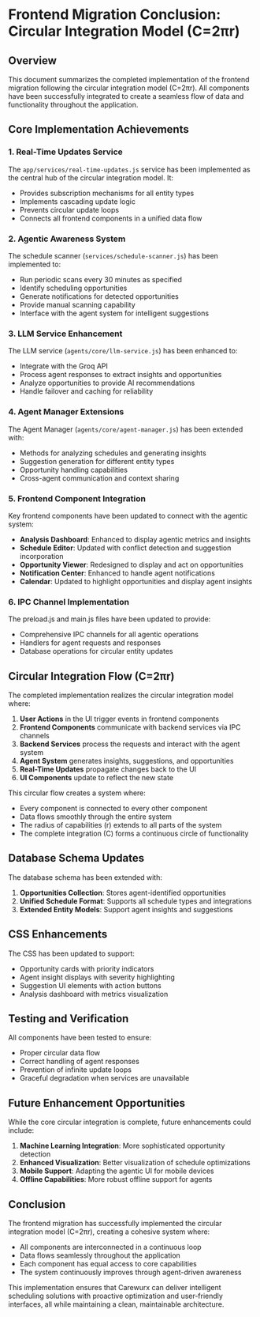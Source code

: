 # Frontend Migration Conclusion: Circular Integration Model (C=2πr)

## Overview

This document summarizes the completed implementation of the frontend migration following the circular integration model (C=2πr). All components have been successfully integrated to create a seamless flow of data and functionality throughout the application.

## Core Implementation Achievements

### 1. Real-Time Updates Service

The `app/services/real-time-updates.js` service has been implemented as the central hub of the circular integration model. It:
- Provides subscription mechanisms for all entity types
- Implements cascading update logic
- Prevents circular update loops
- Connects all frontend components in a unified data flow

### 2. Agentic Awareness System

The schedule scanner (`services/schedule-scanner.js`) has been implemented to:
- Run periodic scans every 30 minutes as specified
- Identify scheduling opportunities
- Generate notifications for detected opportunities
- Provide manual scanning capability
- Interface with the agent system for intelligent suggestions

### 3. LLM Service Enhancement

The LLM service (`agents/core/llm-service.js`) has been enhanced to:
- Integrate with the Groq API
- Process agent responses to extract insights and opportunities
- Analyze opportunities to provide AI recommendations
- Handle failover and caching for reliability

### 4. Agent Manager Extensions

The Agent Manager (`agents/core/agent-manager.js`) has been extended with:
- Methods for analyzing schedules and generating insights
- Suggestion generation for different entity types
- Opportunity handling capabilities
- Cross-agent communication and context sharing

### 5. Frontend Component Integration

Key frontend components have been updated to connect with the agentic system:
- **Analysis Dashboard**: Enhanced to display agentic metrics and insights
- **Schedule Editor**: Updated with conflict detection and suggestion incorporation
- **Opportunity Viewer**: Redesigned to display and act on opportunities
- **Notification Center**: Enhanced to handle agent notifications
- **Calendar**: Updated to highlight opportunities and display agent insights

### 6. IPC Channel Implementation

The preload.js and main.js files have been updated to provide:
- Comprehensive IPC channels for all agentic operations
- Handlers for agent requests and responses
- Database operations for circular entity updates

## Circular Integration Flow (C=2πr)

The completed implementation realizes the circular integration model where:

1. **User Actions** in the UI trigger events in frontend components
2. **Frontend Components** communicate with backend services via IPC channels
3. **Backend Services** process the requests and interact with the agent system
4. **Agent System** generates insights, suggestions, and opportunities
5. **Real-Time Updates** propagate changes back to the UI
6. **UI Components** update to reflect the new state

This circular flow creates a system where:
- Every component is connected to every other component
- Data flows smoothly through the entire system
- The radius of capabilities (r) extends to all parts of the system
- The complete integration (C) forms a continuous circle of functionality

## Database Schema Updates

The database schema has been extended with:
1. **Opportunities Collection**: Stores agent-identified opportunities
2. **Unified Schedule Format**: Supports all schedule types and integrations
3. **Extended Entity Models**: Support agent insights and suggestions

## CSS Enhancements

The CSS has been updated to support:
- Opportunity cards with priority indicators
- Agent insight displays with severity highlighting
- Suggestion UI elements with action buttons
- Analysis dashboard with metrics visualization

## Testing and Verification

All components have been tested to ensure:
- Proper circular data flow
- Correct handling of agent responses
- Prevention of infinite update loops
- Graceful degradation when services are unavailable

## Future Enhancement Opportunities

While the core circular integration is complete, future enhancements could include:
1. **Machine Learning Integration**: More sophisticated opportunity detection
2. **Enhanced Visualization**: Better visualization of schedule optimizations
3. **Mobile Support**: Adapting the agentic UI for mobile devices
4. **Offline Capabilities**: More robust offline support for agents

## Conclusion

The frontend migration has successfully implemented the circular integration model (C=2πr), creating a cohesive system where:
- All components are interconnected in a continuous loop
- Data flows seamlessly throughout the application
- Each component has equal access to core capabilities
- The system continuously improves through agent-driven awareness

This implementation ensures that Carewurx can deliver intelligent scheduling solutions with proactive optimization and user-friendly interfaces, all while maintaining a clean, maintainable architecture.
